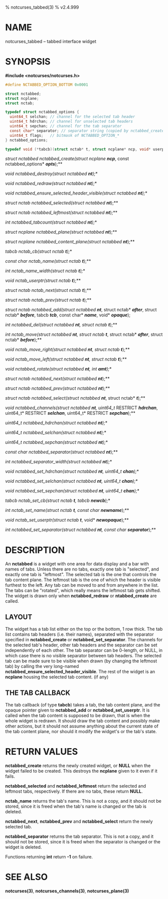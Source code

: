 % notcurses_tabbed(3)
% v2.4.999

# NAME

notcurses_tabbed – tabbed interface widget

# SYNOPSIS

**#include <notcurses/notcurses.h>**

```c
#define NCTABBED_OPTION_BOTTOM 0x0001

struct nctabbed;
struct ncplane;
struct nctab;

typedef struct nctabbed_options {
  uint64_t selchan; // channel for the selected tab header
  uint64_t hdrchan; // channel for unselected tab headers
  uint64_t sepchan; // channel for the tab separator
  const char* separator; // separator string (copied by nctabbed_create())
  uint64_t flags;   // bitmask of NCTABBED_OPTION_*
} nctabbed_options;

typedef void (*tabcb)(struct nctab* t, struct ncplane* ncp, void* userptr);
```

**struct nctabbed* nctabbed_create(struct ncplane* ***ncp***, const nctabbed_options* ***opts***);**

**void nctabbed_destroy(struct nctabbed* ***nt***);**

**void nctabbed_redraw(struct nctabbed* ***nt***);**

**void nctabbed_ensure_selected_header_visible(struct nctabbed* ***nt***);**

**struct nctab* nctabbed_selected(struct nctabbed* ***nt***);**

**struct nctab* nctabbed_leftmost(struct nctabbed* ***nt***);**

**int nctabbed_tabcount(struct nctabbed* ***nt***);**

**struct ncplane* nctabbed_plane(struct nctabbed* ***nt***);**

**struct ncplane* nctabbed_content_plane(struct nctabbed* ***nt***);**

**tabcb nctab_cb(struct nctab* ***t***);**

**const char* nctab_name(struct nctab* ***t***);**

**int nctab_name_width(struct nctab* ***t***);**

**void* nctab_userptr(struct nctab* ***t***);**

**struct nctab* nctab_next(struct nctab* ***t***);**

**struct nctab* nctab_prev(struct nctab* ***t***);**

**struct nctab* nctabbed_add(struct nctabbed* ***nt***, struct nctab* ***after***, struct nctab* ***before***, tabcb ***tcb***, const char* ***name***, void* ***opaque***);

**int nctabbed_del(struct nctabbed* ***nt***, struct nctab* ***t***);**

**int nctab_move(struct nctabbed* ***nt***, struct nctab* ***t***, struct nctab* ***after***,
                   struct nctab* ***before***);**

**void nctab_move_right(struct nctabbed* ***nt***, struct nctab* ***t***);**

**void nctab_move_left(struct nctabbed* ***nt***, struct nctab* ***t***);**

**void nctabbed_rotate(struct nctabbed* ***nt***, int ***amt***);**

**struct nctab* nctabbed_next(struct nctabbed* ***nt***);**

**struct nctab* nctabbed_prev(struct nctabbed* ***nt***);**

**struct nctab* nctabbed_select(struct nctabbed* ***nt***, struct nctab* ***t***);**

**void nctabbed_channels(struct nctabbed* ***nt***, uint64_t* RESTRICT ***hdrchan***, uint64_t* RESTRICT ***selchan***, uint64_t* RESTRICT ***sepchan***);**

**uint64_t nctabbed_hdrchan(struct nctabbed* ***nt***);**

**uint64_t nctabbed_selchan(struct nctabbed* ***nt***);**

**uint64_t nctabbed_sepchan(struct nctabbed* ***nt***);**

**const char* nctabbed_separator(struct nctabbed* ***nt***);**

**int nctabbed_separator_width(struct nctabbed* ***nt***);**

**void nctabbed_set_hdrchan(struct nctabbed* ***nt***, uint64_t ***chan***);**

**void nctabbed_set_selchan(struct nctabbed* ***nt***, uint64_t ***chan***);**

**void nctabbed_set_sepchan(struct nctabbed* ***nt***, uint64_t ***chan***);**

**tabcb nctab_set_cb(struct nctab* ***t***, tabcb ***newcb***);**

**int nctab_set_name(struct nctab* ***t***, const char* ***newname***);**

**void* nctab_set_userptr(struct nctab* ***t***, void* ***newopaque***);**

**int nctabbed_set_separator(struct nctabbed* ***nt***, const char* ***separator***);**

# DESCRIPTION

An **nctabbed** is a widget with one area for data display and a bar with
names of tabs. Unless there are no tabs, exactly one tab is "selected", and
exactly one tab is "leftmost". The selected tab is the one that controls
the tab content plane. The leftmost tab is the one of which the header is
visible furthest to the left. Any tab can be moved to and from anywhere in the
list. The tabs can be "rotated", which really means the leftmost tab gets
shifted. The widget is drawn only when **nctabbed_redraw** or **ntabbed_create**
are called.

## LAYOUT

The widget has a tab list either on the top or the bottom, 1 row thick. The tab
list contains tab headers (i.e. their names), separated with the separator
specified in **nctabbed_create** or **nctabbed_set_separator**. The channels
for the selected tab's header, other tab headers and the separator can be
set independently of each other. The tab separator can be 0-length, or NULL,
in which case there is no visible separator between tab headers. The selected
tab can be made sure to be visible when drawn (by changing the leftmost tab)
by calling the very long-named **nctabbed_ensure_selected_header_visible**.
The rest of the widget is an **ncplane** housing the selected tab content. (if any)

## THE TAB CALLBACK

The tab callback (of type **tabcb**) takes a tab, the tab content plane, and
the opaque pointer given to **nctabbed_add** or **nctabbed_set_userptr**.
It is called when the tab content is supposed to be drawn, that is when
the whole widget is redrawn. It should draw the tab content and possibly
make other actions, but it should not assume anything about the current state
of the tab content plane, nor should it modify the widget's or the tab's state.

# RETURN VALUES

**nctabbed_create** returns the newly created widget, or **NULL** when the widget
failed to be created. This destroys the **ncplane** given to it even if it fails.

**nctabbed_selected** and **nctabbed_leftmost** return the selected and
leftmost tabs, respectively. If there are no tabs, these return **NULL**.

**nctab_name** returns the tab's name. This is not a copy, and it should not be
stored, since it is freed when the tab's name is changed or the tab is deleted.

**nctabbed_next**, **nctabbed_prev** and **nctabbed_select** return the newly
selected tab.

**nctabbed_separator** returns the tab separator. This is not a copy, and it
should not be stored, since it is freed when the separator is changed or the
widget is deleted.

Functions returning **int** return **-1** on failure.

# SEE ALSO

**notcurses(3)**,
**notcurses_channels(3)**,
**notcurses_plane(3)**
